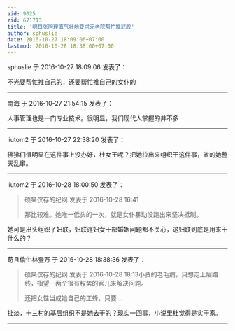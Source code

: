```yaml
---
aid: 9025
zid: 671713
title: '明目张胆理直气壮地要求元老院帮忙推屁股'
author: sphuslie
date: 2016-10-27 18:09:06+07:00
lastmod: 2016-10-28 18:38:00+07:00
---
```


sphuslie 于 2016-10-27 18:09:06 发表了：

不光要帮忙推自己的，还要帮忙推自己的女仆的

---------

南海 于 2016-10-27 21:54:15 发表了：

人事管理也是一门专业技术。很明显，我们现代人掌握的并不多

---------

liutom2 于 2016-10-27 22:38:20 发表了：

狒狒们很明显在这件事上没办好，杜女王呢？把她拉出来组织干这件事，省的她整天乱窜。

---------

liutom2 于 2016-10-28 18:00:50 发表了：

> 硕果仅存的纪纲 发表于 2016-10-28 16:41
> 
> 那比较难。她唯一低头的一次，就是女仆暴动没跑出来坚决抵制。



她可是出头组织了妇联，妇联连妇女干部婚姻问题都不关心，这妇联到底是用来干什么的？

---------

苟且偷生林登万 于 2016-10-28 18:38:36 发表了：

> 硕果仅存的纪纲 发表于 2016-10-28 18:13小资的老毛病，只想走上层路线，指望一两个很有权势的官儿来解决问题。
> 
> 还把女性当成她自己的工蜂。只要 ...



扯淡，十三村的基层组织不是她去干的？现实一回事，小说里杜觉得是实干家。

---------

